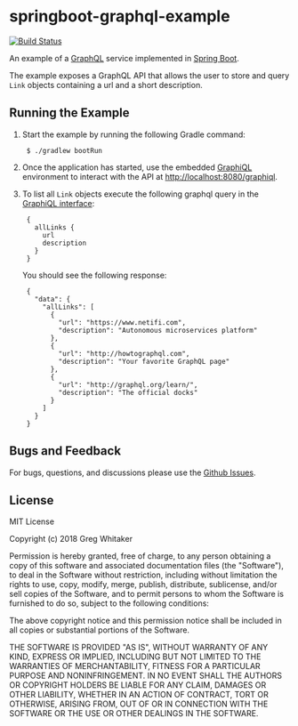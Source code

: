 # springboot-graphql-example
[![Build Status](https://travis-ci.org/gregwhitaker/springboot-graphql-example.svg?branch=master)](https://travis-ci.org/gregwhitaker/springboot-graphql-example)

An example of a [GraphQL](http://graphql.org/) service implemented in [Spring Boot](https://projects.spring.io/spring-boot/).

The example exposes a GraphQL API that allows the user to store and query `Link` objects containing a url and a short description.

## Running the Example
1. Start the example by running the following Gradle command:

        $ ./gradlew bootRun 

2. Once the application has started, use the embedded [GraphiQL](https://github.com/graphql/graphiql) environment to interact with the API at [http://localhost:8080/graphiql](http://localhost:8080/graphiql).

3. To list all `Link` objects execute the following graphql query in the [GraphiQL interface](http://localhost:8080/graphiql):

        {
          allLinks {
            url
            description
          }
        }
        
    You should see the following response:

        {
          "data": {
            "allLinks": [
              {
                "url": "https://www.netifi.com",
                "description": "Autonomous microservices platform"
              },
              {
                "url": "http://howtographql.com",
                "description": "Your favorite GraphQL page"
              },
              {
                "url": "http://graphql.org/learn/",
                "description": "The official docks"
              }
            ]
          }
        }

## Bugs and Feedback
For bugs, questions, and discussions please use the [Github Issues](https://github.com/gregwhitaker/springboot-graphql-example/issues).

## License
MIT License

Copyright (c) 2018 Greg Whitaker

Permission is hereby granted, free of charge, to any person obtaining a copy
of this software and associated documentation files (the "Software"), to deal
in the Software without restriction, including without limitation the rights
to use, copy, modify, merge, publish, distribute, sublicense, and/or sell
copies of the Software, and to permit persons to whom the Software is
furnished to do so, subject to the following conditions:

The above copyright notice and this permission notice shall be included in all
copies or substantial portions of the Software.

THE SOFTWARE IS PROVIDED "AS IS", WITHOUT WARRANTY OF ANY KIND, EXPRESS OR
IMPLIED, INCLUDING BUT NOT LIMITED TO THE WARRANTIES OF MERCHANTABILITY,
FITNESS FOR A PARTICULAR PURPOSE AND NONINFRINGEMENT. IN NO EVENT SHALL THE
AUTHORS OR COPYRIGHT HOLDERS BE LIABLE FOR ANY CLAIM, DAMAGES OR OTHER
LIABILITY, WHETHER IN AN ACTION OF CONTRACT, TORT OR OTHERWISE, ARISING FROM,
OUT OF OR IN CONNECTION WITH THE SOFTWARE OR THE USE OR OTHER DEALINGS IN THE
SOFTWARE.
